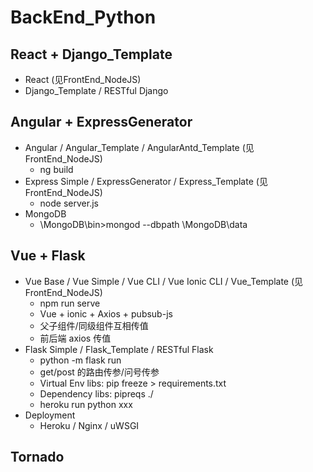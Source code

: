 # BackEnd_Python

## React + Django_Template
- React (见FrontEnd_NodeJS)
- Django_Template / RESTful Django

## Angular + ExpressGenerator
- Angular / Angular_Template / AngularAntd_Template (见FrontEnd_NodeJS)
  - ng build
- Express Simple / ExpressGenerator / Express_Template (见FrontEnd_NodeJS)
  - node server.js
- MongoDB 
  - \MongoDB\bin>mongod --dbpath \MongoDB\data

## Vue + Flask
- Vue Base / Vue Simple / Vue CLI / Vue Ionic CLI / Vue_Template (见FrontEnd_NodeJS)
  - npm run serve
  - Vue + ionic + Axios + pubsub-js
  - 父子组件/同级组件互相传值
  - 前后端 axios 传值
- Flask Simple / Flask_Template / RESTful Flask
  - python -m flask run
  - get/post 的路由传参/问号传参
  - Virtual Env libs: pip freeze > requirements.txt
  - Dependency libs: pipreqs ./
  - heroku run python xxx
- Deployment
  - Heroku / Nginx / uWSGI

## Tornado
